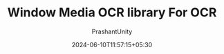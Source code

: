 ---
title: "Window Media OCR library For OCR "
author: "PrashantUnity"
weight: 100
date: 2024-06-10T11:57:15+05:30
dateString: June 2024  
description: "Window Media OCR library"
#canonicalURL: "https://canonical.url/to/page"
cover:
    image: "blog/tesserect_ocr.png" # image path/url
    alt: "Cover Page" # alt text
    #caption: "Optical Character Recognition"  display caption under cover 

tags: [ "OCR", "NET", "codefrydev", "C sharp","NET Core" ,".NET Framework" , "Optical Character Recognition"]
draft: true
---